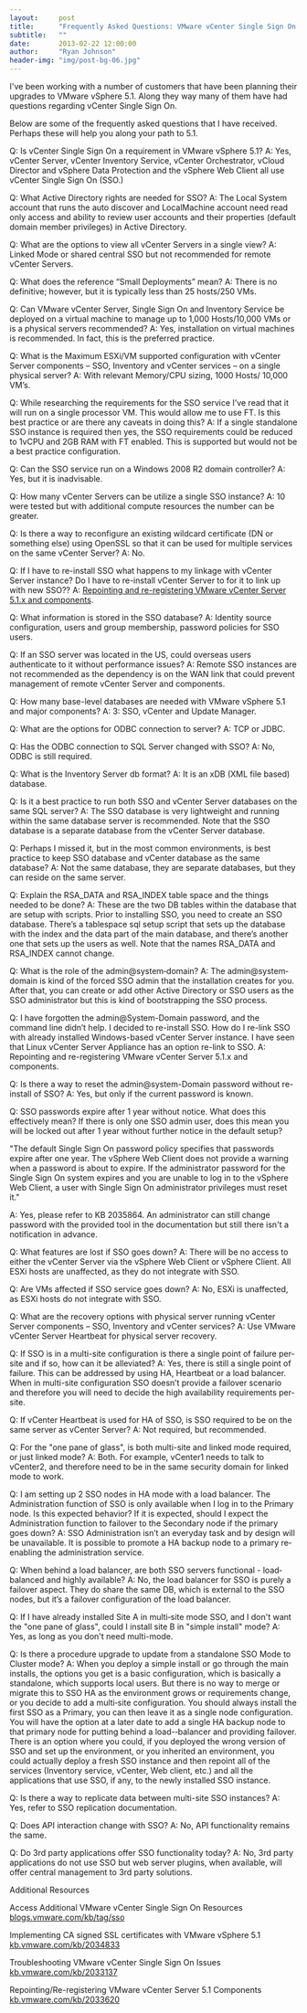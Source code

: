 ```yaml
---
layout:     post
title:      "Frequently Asked Questions: VMware vCenter Single Sign On 5.1"
subtitle:   ""
date:       2013-02-22 12:00:00
author:     "Ryan Johnson"
header-img: "img/post-bg-06.jpg"
---
```


I've been working with a number of customers that have been planning their upgrades to VMware vSphere 5.1. Along they way many of them have had questions regarding vCenter Single Sign On.

Below are some of the frequently asked questions that I have received. Perhaps these will help you along your path to 5.1.

Q: Is vCenter Single Sign On a requirement in VMware vSphere 5.1?
A: Yes, vCenter Server, vCenter Inventory Service, vCenter Orchestrator, vCloud Director and vSphere Data Protection and the vSphere Web Client all use vCenter Single Sign On (SSO.)

Q:  What Active Directory rights are needed for SSO?
A: The Local System account that runs the auto discover and LocalMachine account need read only access and ability to review user accounts and their properties (default domain member privileges) in Active Directory.

Q: What are the options to view all vCenter Servers in a single view?
A: Linked Mode or shared central SSO but not recommended for remote vCenter Servers.

Q: What does the reference “Small Deployments” mean?
A: There is no definitive; however, but it is typically less than 25 hosts/250 VMs.

Q: Can VMware vCenter Server, Single Sign On and Inventory Service be deployed on a virtual machine to manage up to 1,000 Hosts/10,000 VMs or is a physical servers recommended?
A: Yes, installation on virtual machines is recommended. In fact, this is the preferred practice.

Q: What is the Maximum ESXi/VM supported configuration with vCenter Server components – SSO, Inventory and vCenter services – on a single physical server?
A: With relevant Memory/CPU sizing, 1000 Hosts/ 10,000 VM’s.

Q: While researching the requirements for the SSO service I’ve read that it will run on a single processor VM. This would allow me to use FT. Is this best practice or are there any caveats in doing this?
A: If a single standalone SSO instance is required then yes, the SSO requirements could be reduced to 1vCPU and 2GB RAM with FT enabled. This is supported but would not be a best practice configuration.

Q: Can the SSO service run on a Windows 2008 R2 domain controller?
A: Yes, but it is inadvisable.

Q: How many vCenter Servers can be utilize a single SSO instance?
A: 10 were tested but with additional compute resources the number can be greater.

Q: Is there a way to reconfigure an existing wildcard certificate (DN or something else) using OpenSSL so that it can be used for multiple services on the same vCenter Server?
A: No.

Q: If I have to re-install SSO what happens to my linkage with vCenter Server instance? Do I have to re-install vCenter Server to for it to link up with new SSO??
A: <a href="http://kb.vmware.com/selfservice/microsites/search.do?language=en_US&amp;cmd=displayKC&amp;externalId=2033620">Repointing and re-registering VMware vCenter Server 5.1.x and components</a>.

Q: What information is stored in the SSO database?
A: Identity source configuration, users and group membership, password policies for SSO users.

Q: If an SSO server was located in the US, could overseas users authenticate to it without performance issues?
A: Remote SSO instances are not recommended as the dependency is on the WAN link that could prevent management of remote vCenter Server and components.

Q: How many base-level databases are needed with VMware vSphere 5.1 and major components?
A: 3: SSO, vCenter and Update Manager.

Q: What are the options for ODBC connection to server?
A: TCP or JDBC.

Q: Has the ODBC connection to SQL Server changed with SSO?
A: No, ODBC is still required.

Q: What is the Inventory Server db format?
A: It is an xDB (XML file based) database.

Q: Is it a best practice to run both SSO and vCenter Server databases on the same SQL server?
A: The SSO database is very lightweight and running within the same database server is recommended. Note that the SSO database is a separate database from the vCenter Server database.

Q: Perhaps I missed it, but in the most common environments, is best practice to keep SSO database and vCenter database as the same database?
A: Not the same database, they are separate databases, but they can reside on the same server.

Q: Explain the RSA_DATA and RSA_INDEX table space and the things needed to be done?
A: These are the two DB tables within the database that are setup with scripts. Prior to installing SSO, you need to create an SSO database. There’s a tablespace sql setup script that sets up the database with the index and the data part of the main database, and there’s another one that sets up the users as well. Note that the names RSA_DATA and RSA_INDEX cannot change.

Q: What is the role of the admin@system‐domain?
A: The admin@system‐domain is kind of the forced SSO admin that the installation creates for you. After that, you can create or add other Active Directory or SSO users as the SSO administrator but this is kind of bootstrapping the SSO process. 

Q: I have forgotten the admin@System-Domain password, and the command line didn’t help. I decided to re-install SSO. How do I re-link SSO with already installed Windows-based vCenter Server instance. I have seen that Linux vCenter Server Appliance has an option re-link to SSO.
A: Repointing and re-registering VMware vCenter Server 5.1.x and components.

Q: Is there a way to reset the admin@system-Domain password without re-install of SSO?
A: Yes, but only if the current password is known.

Q: SSO passwords expire after 1 year without notice. What does this effectively mean? If there is only one SSO admin user, does this mean you will be locked out after 1 year without further notice in the default setup?

"The default Single Sign On password policy specifies that passwords expire after one year. The vSphere Web Client does not provide a warning when a password is about to expire. If the administrator password for the Single Sign On system expires and you are unable to log in to the vSphere Web Client, a user with Single Sign On administrator privileges must reset it."

A: Yes, please refer to KB 2035864. An administrator can still change password with the provided tool in the documentation but still there isn't a notification in advance.

Q: What features are lost if SSO goes down?
A: There will be no access to either the vCenter Server via the vSphere Web Client or vSphere Client. All ESXi hosts are unaffected, as they do not integrate with SSO.

Q: Are VMs affected if SSO service goes down?
A: No, ESXi is unaffected, as ESXi hosts do not integrate with SSO.

Q: What are the recovery options with physical server running vCenter Server components – SSO, Inventory and vCenter services?
A: Use VMware vCenter Server Heartbeat for physical server recovery.

Q: If SSO is in a multi-site configuration is there a single point of failure per-site and if so, how can it be alleviated?
A: Yes, there is still a single point of failure. This can be addressed by using HA, Heartbeat or a load balancer. When in multi-site configuration SSO doesn’t provide a failover scenario and therefore you will need to decide the high availability requirements per-site. 

Q: If vCenter Heartbeat is used for HA of SSO, is SSO required to be on the same server as vCenter Server?
A: Not required, but recommended.

Q: For the "one pane of glass", is both multi-site and linked mode required, or just linked mode?
A: Both. For example, vCenter1 needs to talk to vCenter2, and therefore need to be in the same security domain for linked mode to work.

Q: I am setting up 2 SSO nodes in HA mode with a load balancer. The Administration function of SSO is only available when I log in to the Primary node. Is this expected behavior? If it is expected, should I expect the Administration function to failover to the Secondary node if the primary goes down?
A: SSO Administration isn’t an everyday task and by design will be unavailable. It is possible to promote a HA backup node to a primary re‐enabling the administration service.

Q: When behind a load balancer, are both SSO servers functional - load‐balanced and highly available?
A: No, the load balancer for SSO is purely a failover aspect. They do share the same DB, which is external to the SSO nodes, but it’s a failover configuration of the load balancer. 

Q: If I have already installed Site A in multi‐site mode SSO, and I don't want the "one pane of glass", could I install site B in "simple install" mode?
A: Yes, as long as you don't need multi-mode. 

Q: Is there a procedure upgrade to update from a standalone SSO Mode to Cluster mode?
A: When you deploy a simple install or go through the main installs, the options you get is a basic configuration, which is basically a standalone, which supports local users. But there is no way to merge or migrate this to SSO HA as the environment grows or requirements change, or you decide to add a multi‐site configuration. You should always install the first SSO as a Primary, you can then leave it as a single node configuration. You will have the option at a later date to add a single HA backup node to that primary node for putting behind a load-‐balancer and providing failover. There is an option where you could, if you deployed the wrong version of SSO and set up the environment, or you inherited an environment, you could actually deploy a fresh SSO instance and then repoint all of the services (Inventory service, vCenter, Web client, etc.) and all the applications that use SSO, if any, to the newly installed SSO instance. 

Q: Is there a way to replicate data between multi-site SSO instances?
A: Yes, refer to SSO replication documentation.

Q: Does API interaction change with SSO?
A: No, API functionality remains the same. 

Q: Do 3rd party applications offer SSO functionality today?
A: No, 3rd party applications do not use SSO but web server plugins, when available, will offer central management to 3rd party solutions.

Additional Resources

Access Additional VMware vCenter Single Sign On Resources
<a href="http://blogs.vmware.com/kb/tag/sso">blogs.vmware.com/kb/tag/sso</a>

Implementing CA signed SSL certificates with VMware vSphere 5.1
<a href="http://kb.vmware.com/kb/2034833">kb.vmware.com/kb/2034833</a>

Troubleshooting VMware vCenter Single Sign On Issues
<a href="http://kb.vmware.com/kb/2033137">kb.vmware.com/kb/2033137</a>

Repointing/Re-registering VMware vCenter Server 5.1 Components
<a href="http://kb.vmware.com/kb/2033620">kb.vmware.com/kb/2033620</a>
